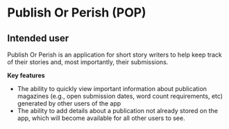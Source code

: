 # Publish Or Perish (POP)
## Intended user
Publish Or Perish is an application for short story writers to help keep track of their stories and, most importantly, their submissions.

**Key features**

* The ability to quickly view important information about publication magazines (e.g., open submission dates, word count requirements, etc) generated by other users of the app
* The ability to add details about a publication not already stored on the app, which will become available for all other users to see.